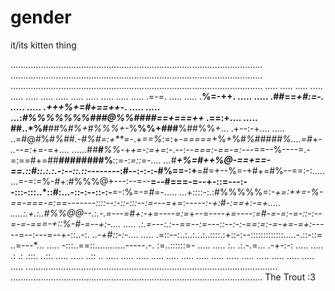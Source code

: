 # gender

it/its kitten thing


....................................................................................................
....................................................................................................
....................................................................................................
.....                                                                                          .....
.....                                                                                          .....
.....                                                                                          .....
.....                                                                                          .....
.....                                                                                          .....
.....                                                                                          .....
.....                                         .=-=.                                            .....
.....                                       .**%=-++.                                          .....
.....                                     .##=*=+#:=-.                                         .....
.....                                   .+++%+=#+==++-*.                                       .....
.....                    ...:*#%%%%%%%###@%%####==+===++*                                  .==:+....
.....         ##..*%#**##%*#%+*#*%%%+-*%**%%+###**%##%%+...                            .+*--*:-+....
.....    ..=#@*#*%#*%##.-#%#=:+**=-*.+*==%*:=:+*-=====*+%+%#*%#####%....=#*+*-      ..--=:*+=-=+....
......*##**#**%%*-+*+=-:=+=*:-.--:*--===:-==-=:---*==--%----=.-=:==#+=##**########%**::=-:*=::=-....
...*#***+%=#++%@-==+==-==.::#::.:.:.-:--::.::--------*:#--:-:-:-#%==-:+**=#=+--%=-+#+=#%--==:-:.....
...=-=:=%-#+:#%%%@+---:--=--**=--#===-=--+-::=---:--:::-:::..*::#:...-::-:--::-:-**=-:%=-=*#*=-.....
...+::::-:.:#%%%%%=:-*+=:++=-%-==-===-=:==-------::::--:-::-:::--:=---*=+=:--*---:-+:#-:==+:-=+.....
.....:.+.:..#%%@@--.:.-.=---=#+:-+=----=:=*+--=---*-+=----:=#-=-=:-=-::-:--=-=-===-+::%-#-=--+:-....
.....    .:.=---:.:--==--:=---::--:-:-==:=:-=-+=-=+:---*--=--:---=--+-::..-:.       ..*-+#::-:*-....
.....              .=::--:..:..:...:..::::.:+::-:--:::::::::::::.....-.::-::=             ..=---*...
.....                  -:::..==::............-----.-.            :=..::::::=-                  .....
.....                    :..                .:.-.=...                .-+-:-:                   .....
.....                    .:                  .: .:::.                  ..::.                   .....
.....                                            ..::                    ..                    .....
.....                                                                                          .....
.....                                                                                          .....
.....                                                                                          .....
.....                                                                                          .....
.....                                                                                          .....
.....                                                                                          .....
.....                                                                                          .....
....................................................................................................
....................................................................................................
The Trout :3
